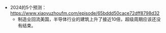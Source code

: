 - 2024的5个预测： https://www.xiaoyuzhoufm.com/episode/65bddd50cace72dff8798d32
	- 制造业回流美国，半导体行业的建筑上升了接近10倍，超级周期应该还没有结束。